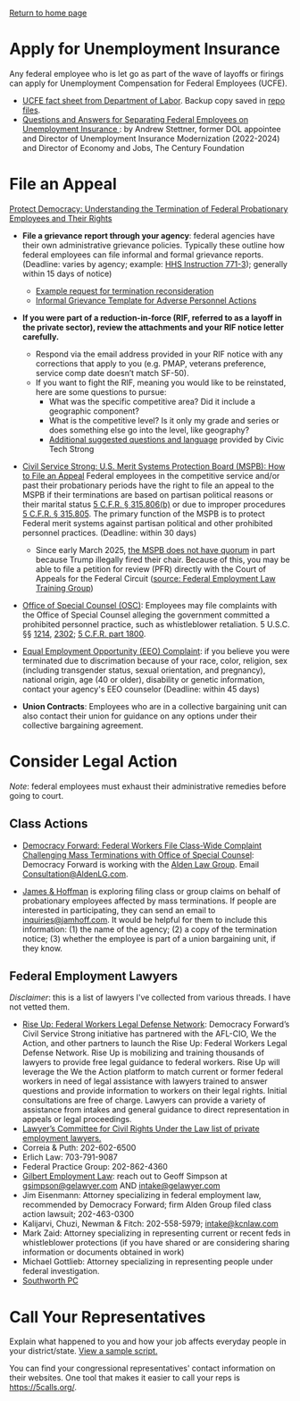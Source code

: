 [Return to home page](README.md)

# Apply for Unemployment Insurance
Any federal employee who is let go as part of the wave of layoffs or firings can apply for Unemployment Compensation for Federal Employees (UCFE).

* [UCFE fact sheet from Department of Labor](https://oui.doleta.gov/unemploy/docs/factsheet/UCFE_FactSheet.pdf). Backup copy saved in [repo files](/files/DOL-UCFE-fact-sheet.pdf).
* [Questions and Answers for Separating Federal Employees on Unemployment Insurance
](https://docs.google.com/document/d/1RISRRrFQkSNpj6xU2RwJnYOJopG8xzoGcGvem0MHa_U/edit?tab=t.0): by Andrew Stettner, former DOL appointee and Director of Unemployment Insurance Modernization (2022-2024) and Director of Economy and Jobs, The Century Foundation

# File an Appeal
[Protect Democracy: Understanding the Termination of Federal Probationary Employees and Their Rights](https://protectdemocracy.org/wp-content/uploads/2025/02/Termination-of-Probationary-employees.pdf)

* **File a grievance report through your agency**: federal agencies have their own administrative grievance policies. Typically these outline how federal employees can file informal and formal grievance reports. (Deadline: varies by agency; example: [HHS Instruction 771-3](https://www.hhs.gov/sites/default/files/hr-resource-library-771-1.pdf)); generally within 15 days of notice)
    * [Example request for termination reconsideration](files/reconsideration-request-template.md)
    * [Informal Grievance Template for Adverse Personnel Actions](https://www.muellershewrote.com/p/informal-grievance-template-for-adverse)

* **If you were part of a reduction-in-force (RIF, referred to as a layoff in the private sector), review the attachments and your RIF notice letter carefully.** 
    * Respond via the email address provided in your RIF notice with any corrections that apply to you (e.g. PMAP, veterans preference, service comp date doesn’t match SF-50).
    * If you want to fight the RIF, meaning you would like to be reinstated, here are some questions to pursue:
        * What was the specific competitive area? Did it include a geographic component?
        * What is the competitive level? Is it only my grade and series or does something else go into the level, like geography?
        * [Additional suggested questions and language](https://docs.civictechstrong.org/s/7b0a4147-a921-469c-aee4-d340f632cc44) provided by Civic Tech Strong

* [Civil Service Strong: U.S. Merit Systems Protection Board (MSPB): How to File an Appeal](https://www.civilservicestrong.org/resource/us-mspb-how-to-file-an-appeal) Federal employees in the competitive service and/or past their probationary periods have the right to file an appeal to the MSPB if their terminations are based on partisan political reasons or their marital status [5 C.F.R. § 315.806(b)](https://www.law.cornell.edu/cfr/text/5/315.806) or due to improper procedures [5 C.F.R. § 315.805](https://www.law.cornell.edu/cfr/text/5/315.805). The primary function of the MSPB is to protect Federal merit systems against partisan political and other prohibited personnel practices. (Deadline: within 30 days)
    * Since early March 2025, [the MSPB does not have quorum](https://www.fedweek.com/fedweek/mspb-loses-quorum-as-disputes-over-probationary-employee-firings-continue/) in part because Trump illegally fired their chair. Because of this, you may be able to file a petition for review (PFR) directly with the Court of Appeals for the Federal Circuit ([source: Federal Employment Law Training Group](https://feltg.com/how-to-get-to-the-federal-circuit-if-mspb-loses-its-quorum/))

* [Office of Special Counsel (OSC)](https://osc.gov/Services/Pages/PPP-FileComplaint.aspx): Employees may file complaints with the Office of Special Counsel alleging the government committed a prohibited personnel practice, such as whistleblower retaliation. 5 U.S.C. §§ [1214](https://www.law.cornell.edu/uscode/text/5/1214), [2302](https://www.law.cornell.edu/uscode/text/5/2302); [5 C.F.R. part 1800](https://www.ecfr.gov/current/title-5/chapter-VIII/part-1800). 

* [Equal Employment Opportunity (EEO) Complaint](https://www.eeoc.gov/federal-sector/overview-federal-sector-eeo-complaint-process): if you believe you were terminated due to discrimation because of your race, color, religion, sex (including transgender status, sexual orientation, and pregnancy), national origin, age (40 or older), disability or genetic information, contact your agency's EEO counselor (Deadline: within 45 days)

* **Union Contracts**: Employees who are in a collective bargaining unit can also contact their union for guidance on any options under their collective bargaining agreement.

# Consider Legal Action
*Note*: federal employees must exhaust their administrative remedies before going to court.

## Class Actions
* [Democracy Forward: Federal Workers File Class-Wide Complaint Challenging Mass Terminations with Office of Special Counsel](https://democracyforward.org/updates/federal-workers-file-class-wide-complaint-challenging-mass-terminations-with-office-of-special-counsel/): Democracy Forward is working with the [Alden Law Group](https://www.employmentlawfederal.com/). Email Consultation@AldenLG.com.

* [James & Hoffman](https://www.jamhoff.com/) is exploring filing class or group claims on behalf of probationary employees affected by mass terminations. If people are interested in participating, they can send an email to inquiries@jamhoff.com. It would be helpful for them to include this information: (1) the name of the agency; (2) a copy of the termination notice; (3) whether the employee is part of a union bargaining unit, if they know.

## Federal Employment Lawyers
*Disclaimer*: this is a list of lawyers I've collected from various threads. I have not vetted them.
* [Rise Up: Federal Workers Legal Defense Network](https://workerslegaldefense.org/): Democracy Forward’s Civil Service Strong initiative has partnered with the AFL-CIO, We the Action, and other partners to launch the Rise Up: Federal Workers Legal Defense Network. Rise Up is mobilizing and training thousands of lawyers to provide free legal guidance to federal workers. Rise Up will leverage the We the Action platform to match current or former federal workers in need of legal assistance with lawyers trained to answer questions and provide information to workers on their legal rights. Initial consultations are free of charge. Lawyers can provide a variety of assistance from intakes and general guidance to direct representation in appeals or legal proceedings.
* [Lawyer’s Committee for Civil Rights Under the Law list of private employment lawyers.](https://docs.google.com/document/d/1y8Ql_dP6m4adUvNof7GD8M5DuzyDX0B4s6q4kYX7xY0/edit?tab=t.0)
* Correia & Puth: 202-602-6500
* Erlich Law: 703-791-9087
* Federal Practice Group: 202-862-4360
* [Gilbert Employment Law](https://www.gelawyer.com/): reach out to Geoff Simpson at gsimpson@gelawyer.com AND intake@gelawyer.com
* Jim Eisenmann: Attorney specializing in federal employment law, recommended by Democracy Forward; firm Alden Group filed class action lawsuit; 202-463-0300
* Kalijarvi, Chuzi, Newman & Fitch: 202-558-5979; intake@kcnlaw.com
* Mark Zaid: Attorney specializing in representing current or recent feds in whistleblower protections (if you have shared or are considering sharing information or documents obtained in work)
* Michael Gottlieb: Attorney specializing in representing people under federal investigation.
* [Southworth PC](https://www.attorneysforfederalemployees.com/)

# Call Your Representatives

Explain what happened to you and how your job affects everyday people in your district/state. [View a sample script.](https://docs.google.com/document/d/1ND8PKeDeHlYy__COetAyeAZgrlA2kmNGrvznLG5qE0U/edit?tab=t.0)

You can find your congressional representatives' contact information on their websites. One tool that makes it easier to call your reps is https://5calls.org/.